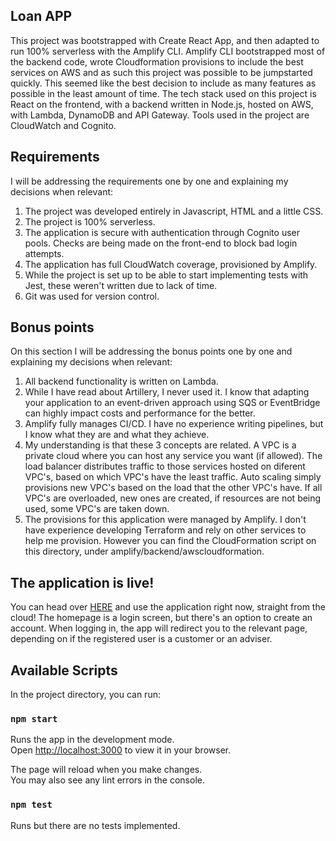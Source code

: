 ## Loan APP

This project was bootstrapped with Create React App, and then adapted to run 100% serverless with the Amplify CLI. Amplify CLI bootstrapped most of the backend code, wrote Cloudformation provisions to include the best services on AWS and as such this project was possible to be jumpstarted quickly. This seemed like the best decision to include as many features as possible in the least amount of time.
The tech stack used on this project is React on the frontend, with a backend written in Node.js, hosted on AWS, with Lambda, DynamoDB and API Gateway.
Tools used in the project are CloudWatch and Cognito.

## Requirements

I will be addressing the requirements one by one and explaining my decisions when relevant:
1. The project was developed entirely in Javascript, HTML and a little CSS.
2. The project is 100% serverless.
3. The application is secure with authentication through Cognito user pools. Checks are being made on the front-end to block bad login attempts.
4. The application has full CloudWatch coverage, provisioned by Amplify.
5. While the project is set up to be able to start implementing tests with Jest, these weren't written due to lack of time.
6. Git was used for version control.

## Bonus points

On this section I will be addressing the bonus points one by one and explaining my decisions when relevant:
1. All backend functionality is written on Lambda.
2. While I have read about Artillery, I never used it. I know that adapting your application to an event-driven approach using SQS or EventBridge can highly impact costs and performance for the better.
3. Amplify fully manages CI/CD. I have no experience writing pipelines, but I know what they are and what they achieve.
4. My understanding is that these 3 concepts are related. A VPC is a private cloud where you can host any service you want (if allowed). The load balancer distributes traffic to those services hosted on diferent VPC's, based on which VPC's have the least traffic. Auto scaling simply provisions new VPC's based on the load that the other VPC's have. If all VPC's are overloaded, new ones are created, if resources are not being used, some VPC's are taken down.
5. The provisions for this application were managed by Amplify. I don't have experience developing Terraform and rely on other services to help me provision. However you can find the CloudFormation script on this directory, under amplify/backend/awscloudformation.

## The application is live!

You can head over [HERE]() and use the application right now, straight from the cloud!
The homepage is a login screen, but there's an option to create an account.
When logging in, the app will redirect you to the relevant page, depending on if the registered user is a customer or an adviser.

## Available Scripts

In the project directory, you can run:

### `npm start`

Runs the app in the development mode.\
Open [http://localhost:3000](http://localhost:3000) to view it in your browser.

The page will reload when you make changes.\
You may also see any lint errors in the console.

### `npm test`

Runs but there are no tests implemented.